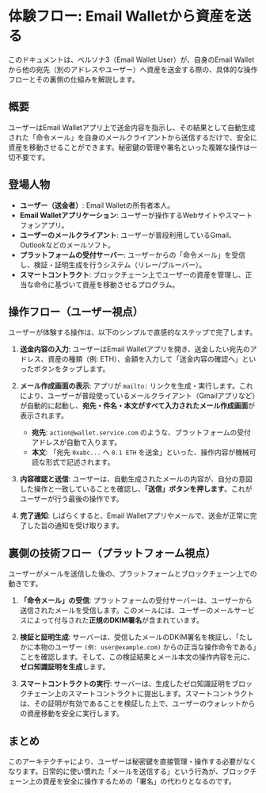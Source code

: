 # 体験フロー: Email Walletから資産を送る

このドキュメントは、ペルソナ3（Email Wallet User）が、自身のEmail Walletから他の宛先（別のアドレスやユーザー）へ資産を送金する際の、具体的な操作フローとその裏側の仕組みを解説します。

## 概要

ユーザーはEmail Walletアプリ上で送金内容を指示し、その結果として自動生成された「命令メール」を自身のメールクライアントから送信するだけで、安全に資産を移動させることができます。秘密鍵の管理や署名といった複雑な操作は一切不要です。

## 登場人物

- **ユーザー（送金者）**: Email Walletの所有者本人。
- **Email Walletアプリケーション**: ユーザーが操作するWebサイトやスマートフォンアプリ。
- **ユーザーのメールクライアント**: ユーザーが普段利用しているGmail、Outlookなどのメールソフト。
- **プラットフォームの受付サーバー**: ユーザーからの「命令メール」を受信し、検証・証明生成を行うシステム（リレー/プルーバー）。
- **スマートコントラクト**: ブロックチェーン上でユーザーの資産を管理し、正当な命令に基づいて資産を移動させるプログラム。

## 操作フロー（ユーザー視点）

ユーザーが体験する操作は、以下のシンプルで直感的なステップで完了します。

1.  **送金内容の入力**: ユーザーはEmail Walletアプリを開き、送金したい宛先のアドレス、資産の種類（例: ETH）、金額を入力して「送金内容の確認へ」といったボタンをタップします。

2.  **メール作成画面の表示**: アプリが `mailto:` リンクを生成・実行します。これにより、ユーザーが普段使っているメールクライアント（Gmailアプリなど）が自動的に起動し、**宛先・件名・本文がすべて入力されたメール作成画面**が表示されます。
    - **宛先**: `action@wallet.service.com` のような、プラットフォームの受付アドレスが自動で入ります。
    - **本文**: 「宛先 `0xabc...` へ `0.1 ETH` を送金」といった、操作内容が機械可読な形式で記述されます。

3.  **内容確認と送信**: ユーザーは、自動生成されたメールの内容が、自分の意図した操作と一致していることを確認し、**「送信」ボタンを押します**。これがユーザーが行う最後の操作です。

4.  **完了通知**: しばらくすると、Email Walletアプリやメールで、送金が正常に完了した旨の通知を受け取ります。

## 裏側の技術フロー（プラットフォーム視点）

ユーザーがメールを送信した後の、プラットフォームとブロックチェーン上での動きです。

1.  **「命令メール」の受信**: プラットフォームの受付サーバーは、ユーザーから送信されたメールを受信します。このメールには、ユーザーのメールサービスによって付与された**正規のDKIM署名**が含まれています。

2.  **検証と証明生成**: サーバーは、受信したメールのDKIM署名を検証し、「たしかに本物のユーザー `(例: user@example.com)` からの正当な操作命令である」ことを確認します。そして、この検証結果とメール本文の操作内容を元に、**ゼロ知識証明を生成**します。

3.  **スマートコントラクトの実行**: サーバーは、生成したゼロ知識証明をブロックチェーン上のスマートコントラクトに提出します。スマートコントラクトは、その証明が有効であることを検証した上で、ユーザーのウォレットからの資産移動を安全に実行します。

## まとめ

このアーキテクチャにより、ユーザーは秘密鍵を直接管理・操作する必要がなくなります。日常的に使い慣れた「メールを送信する」という行為が、ブロックチェーン上の資産を安全に操作するための「署名」の代わりとなるのです。
